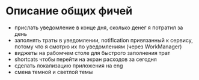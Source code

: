 # Описание общих фичей

- прислать уведомление в конце дня, сколько денег я потратил за день
- заполнять траты в уведомлении, notification привязанный к сервису, потому что я смотрю их по
  уведомлениям (через WorkManager)
- виджеты на рабомчем столе для быстрого заполнения трат
- shortcats чтобы перейти на экран расходов за сегодня
- сделать локализацию приложения на eng
- смена темной и светлой темы